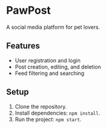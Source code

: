 # PawPost

A social media platform for pet lovers.

## Features
- User registration and login
- Post creation, editing, and deletion
- Feed filtering and searching

## Setup
1. Clone the repository.
2. Install dependencies: `npm install`.
3. Run the project: `npm start`.


